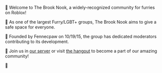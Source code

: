 🌟 Welcome to The Brook Nook, a widely-recognized community for furries on Roblox!

🌈  As one of the largest Furry/LGBT+ groups, The Brook Nook aims to give a safe space for everyone.

🏡  Founded by Fennecpaw on 10/19/15, the group has dedicated moderators contributing to its development.

👥 Join us in [our server](https://www.discord.com/furryfandom) or visit [the hangout](https://www.roblox.com/games/1749851289/Furry-Fandom-Hangout) to become a part of our amazing community! 

🐾
